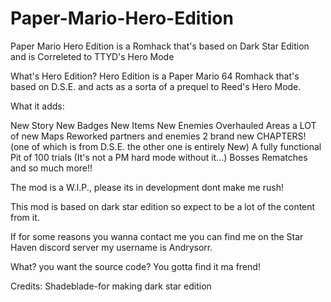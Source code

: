 # Paper-Mario-Hero-Edition
Paper Mario Hero Edition is a Romhack that's based on Dark Star Edition and is Correleted to TTYD's Hero Mode 

What's Hero Edition?
Hero Edition is a Paper Mario 64 Romhack that's based on D.S.E. and acts as a sorta of a prequel to Reed's Hero Mode.

What it adds:

New Story
New Badges
New Items
New Enemies
Overhauled Areas
a LOT of new Maps
Reworked partners and enemies
2 brand new CHAPTERS! (one of which is from D.S.E. the other one is entirely New)
A fully functional Pit of 100 trials (It's not a PM hard mode without it...)
Bosses Rematches
and so much more!!

The mod is a W.I.P., please its in development dont make me rush!

This mod is based on dark star edition so expect to be a lot of the content from it.

If for some reasons you wanna contact me you can find me on the Star Haven discord server my username is Andrysorr.

What? you want the source code? 
You gotta find it ma frend!


Credits:
Shadeblade-for making dark star edition

